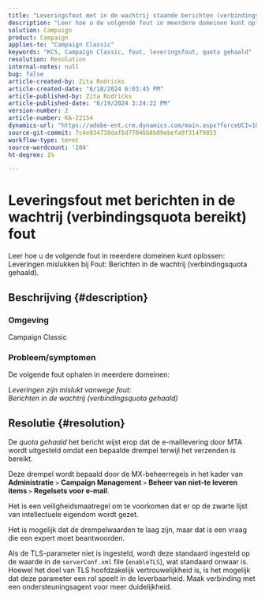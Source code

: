 ```yaml
---
title: "Leveringsfout met in de wachtrij staande berichten (verbindingsquota gehaald) fout"
description: "Leer hoe u de volgende fout in meerdere domeinen kunt oplossen: Leveringen mislukken bij Fout: Berichten in de wachtrij (verbindingsquota gehaald)."
solution: Campaign
product: Campaign
applies-to: "Campaign Classic"
keywords: "KCS, Campaign Classic, fout, leveringsfout, quota gehaald"
resolution: Resolution
internal-notes: null
bug: false
article-created-by: Zita Rodricks
article-created-date: "6/18/2024 6:03:45 PM"
article-published-by: Zita Rodricks
article-published-date: "6/19/2024 3:24:22 PM"
version-number: 2
article-number: KA-22154
dynamics-url: "https://adobe-ent.crm.dynamics.com/main.aspx?forceUCI=1&pagetype=entityrecord&etn=knowledgearticle&id=9db7c814-9d2d-ef11-840a-002248084fbb"
source-git-commit: 7c4e834738daf6d77046b8b09ebefa9f31479853
workflow-type: tm+mt
source-wordcount: '204'
ht-degree: 1%

---
```


# Leveringsfout met berichten in de wachtrij (verbindingsquota bereikt) fout


Leer hoe u de volgende fout in meerdere domeinen kunt oplossen: Leveringen mislukken bij Fout: Berichten in de wachtrij (verbindingsquota gehaald).

## Beschrijving {#description}


### <b>Omgeving</b>

Campaign Classic



### <b>Probleem/symptomen</b>

De volgende fout ophalen in meerdere domeinen:

*Leveringen zijn mislukt vanwege fout:
<br>Berichten in de wachtrij (verbindingsquota gehaald)*


## Resolutie {#resolution}


De *quota gehaald* het bericht wijst erop dat de e-maillevering door MTA wordt uitgesteld omdat een bepaalde drempel terwijl het verzenden is bereikt.

Deze drempel wordt bepaald door de MX-beheerregels in het kader van <b>Administratie</b> `>`  <b>Campaign Management </b>`>`  <b>Beheer van niet-te leveren items </b>`>`  <b>Regelsets voor e-mail</b>.

Het is een veiligheidsmaatregel om te voorkomen dat er op de zwarte lijst van intellectuele eigendom wordt gezet.

Het is mogelijk dat de drempelwaarden te laag zijn, maar dat is een vraag die een expert moet beantwoorden.

Als de TLS-parameter niet is ingesteld, wordt deze standaard ingesteld op de waarde in de `serverConf.xml` file (`enableTLS`), wat standaard onwaar is. Hoewel het doel van TLS hoofdzakelijk vertrouwelijkheid is, is het mogelijk dat deze parameter een rol speelt in de leverbaarheid. Maak verbinding met een ondersteuningsagent voor meer duidelijkheid.
